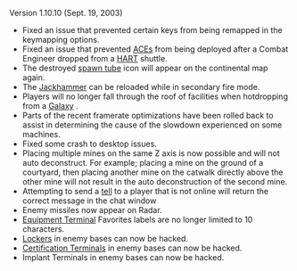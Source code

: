 Version 1.10.10 (Sept. 19, 2003)

- Fixed an issue that prevented certain keys from being remapped in the
  keymapping options.
- Fixed an issue that prevented
  [ACEs](../weapons/Adaptive_Construction_Engine.md) from being deployed after a
  Combat Engineer dropped from a [HART](../terminology/HART.md) shuttle.
- The destroyed [spawn tube](../items/Respawn_Tube.md) icon will appear on the continental
  map again.
- The [Jackhammer](../weapons/Jackhammer.md) can be reloaded while in secondary fire mode.
- Players will no longer fall through the roof of facilities when hotdropping
  from a [Galaxy](../vehicles/Galaxy.md) .
- Parts of the recent framerate optimizations have been rolled back to assist in
  determining the cause of the slowdown experienced on some machines.
- Fixed some crash to desktop issues.
- Placing multiple mines on the same Z axis is now possible and will not auto
  deconstruct. For example; placing a mine on the ground of a courtyard, then
  placing another mine on the catwalk directly above the other mine will not
  result in the auto deconstruction of the second mine.
- Attempting to send a [tell](../commands/Tell.md) to a player that is not
  online will return the correct message in the chat window
- Enemy missiles now appear on Radar.
- [Equipment Terminal](../items/Equipment_Terminal.md) Favorites labels are no longer
  limited to 10 characters.
- [Lockers](../items/Lockers.md) in enemy bases can now be hacked.
- [Certification Terminals](../items/Certification_Terminal.md) in enemy bases can now
  be hacked.
- Implant Terminals in enemy bases can now be hacked.


